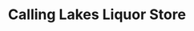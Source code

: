 ---
title: "Calling Lakes Liquor Store"
url: /fort-quappelle/calling-lakes-liquor-store/
shop: Spirituosen
---